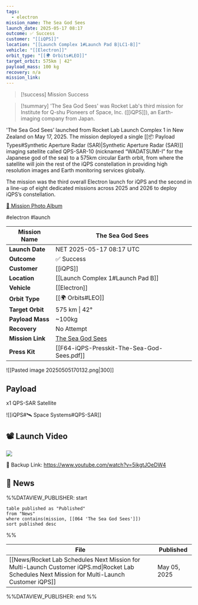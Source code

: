 ```yaml
---
tags:
  - electron
mission_name: The Sea God Sees
launch_date: 2025-05-17 08:17
outcome: ✅ Success
customer: "[[iQPS]]"
location: "[[Launch Complex 1#Launch Pad B|LC1-B]]"
vehicle: "[[Electron]]"
orbit_type: "[[🌍 Orbits#LEO]]"
target_orbit: 575km | 42°
payload_mass: 100 kg
recovery: n/a
mission_link:
---
```


>[!success] Mission Success

>[!summary]
'The Sea God Sees' was Rocket Lab's third mission for Institute for Q-shu Pioneers of Space, Inc. ([[iQPS]]), an Earth-imaging company from Japan.
>
'The Sea God Sees’ launched from Rocket Lab Launch Complex 1 in New Zealand on May 17, 2025. The mission deployed a single [[📦 Payload Types#Synthetic Aperture Radar (SAR)|Synthetic Aperture Radar (SAR)]] imaging satellite called QPS-SAR-10 (nicknamed “WADATSUMI-I” for the Japanese god of the sea) to a 575km circular Earth orbit, from where the satellite will join the rest of the iQPS constellation in providing high resolution images and Earth monitoring services globally.
>
The mission was the third overall Electron launch for iQPS and the second in a line-up of eight dedicated missions across 2025 and 2026 to deploy iQPS’s constellation. 
>
[📸 Mission Photo Album](https://www.flickr.com/photos/rocketlab/albums/72177720326183963/)


#electron #launch

| **Mission Name** | The Sea God Sees                                                                              |
| ---------------- | --------------------------------------------------------------------------------------------- |
| **Launch Date**  | NET 2025-05-17 08:17 UTC                                                                      |
| **Outcome**      | ✅ Success                                                                                     |
| **Customer**     | [[iQPS]]                                                                                      |
| **Location**     | [[Launch Complex 1#Launch Pad B]]                                                             |
| **Vehicle**      | [[Electron]]                                                                                  |
| **Orbit Type**   | [[🌍 Orbits#LEO]]                                                                             |
| **Target Orbit** | 575 km &#124; 42°                                                                             |
| **Payload Mass** | ~100kg                                                                                        |
| **Recovery**     | No Attempt                                                                                    |
| **Mission Link** | [The Sea God Sees](https://www.rocketlabusa.com/missions/missions-launched/the-sea-god-sees/) |
| **Press Kit**    | [[F64-iQPS-Presskit-The-Sea-God-Sees.pdf]]                                                    |

![[Pasted image 20250505170132.png|300]]

## Payload

x1 QPS-SAR Satellite

![[iQPS#🛰️ Space Systems#QPS-SAR]]


## 📽️ Launch Video

![](https://www.youtube.com/watch?v=5ikgtJOeDW4)

🔗 Backup Link: https://www.youtube.com/watch?v=5ikgtJOeDW4

## 📰 News

%%DATAVIEW_PUBLISHER: start
```
table published as "Published"
from "News"
where contains(mission, [[064 'The Sea God Sees']])
sort published desc
```
%%

| File                                                                                                                                             | Published    |
| ------------------------------------------------------------------------------------------------------------------------------------------------ | ------------ |
| [[News/Rocket Lab Schedules Next Mission for  Multi-Launch Customer iQPS.md\|Rocket Lab Schedules Next Mission for  Multi-Launch Customer iQPS]] | May 05, 2025 |

%%DATAVIEW_PUBLISHER: end %%